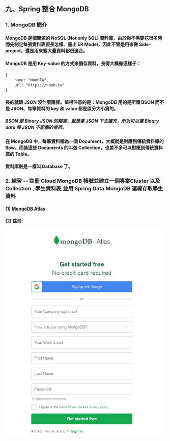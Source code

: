 ## 九、Spring 整合 MongoDB

### 1. MongoDB 簡介
#### MongoDB 是個開源的 NoSQL (Not only SQL) 資料庫，由於你不需要花很多時間先制定每張資料表要長怎樣、畫出 ER Model，因此不管是用來做 Side-project，還是用來塞大量資料都很適合。
#### MongoDB 是用 Key-value 的方式來儲存資料，長得大概像這樣子：
	{
		name: "NoobTW",
		url: "https://noob.tw"
	}
#### 長的就跟 JSON 沒什麼兩樣。值得注意的是：MongoDB 用的是所謂 BSON 而不是 JSON、每筆資料的 key 和 value 都是區分大小寫的。
##### BSON 是 Binary JSON 的縮寫，就是拿 JSON 下去擴充，所以可以塞 Binary data 等 JSON 不能塞的東西。
#### 在 MongoDB 中，每筆資料稱為一個 Document，大概就是對應到傳統資料庫的 Row。而裝這些 Documents 的叫做 Collection，也差不多可以對應到傳統資料庫的 Table。
#### 資料庫則是一樣叫 Database 了。

### 2. 練習 -- 註冊 Cloud MongoDB 帳號並建立一個專案Cluster 以及 Collection , 學生資料表,並用 Spring Data MongoDB 連線存取學生資料 
#### (1) [MongoDB Atlas](https://www.mongodb.com/cloud/atlas/ "MongoDB Atlas")
#### (2) 註冊:
##### <img src="images/mongo-register.jpg">
